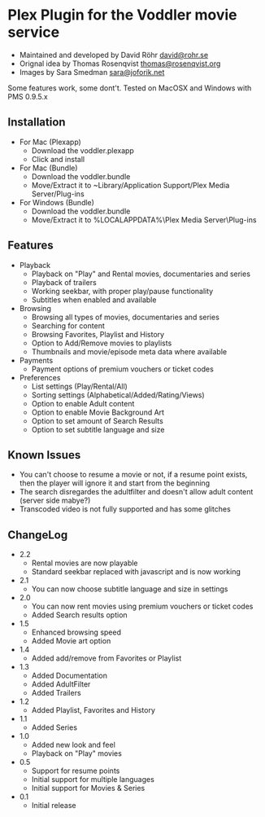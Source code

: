 # Plex Plugin for the Voddler movie service 

* Maintained and developed by David Röhr <david@rohr.se> 
* Orignal idea by Thomas Rosenqvist <thomas@rosenqvist.org> 
* Images by Sara Smedman <sara@joforik.net> 

Some features work, some dont't. Tested on MacOSX and Windows with PMS 0.9.5.x

## Installation
* For Mac (Plexapp)
    * Download the voddler.plexapp
    * Click and install
* For Mac (Bundle)
    * Download the voddler.bundle
    * Move/Extract it to ~Library/Application Support/Plex Media Server/Plug-ins
* For Windows (Bundle)
    * Download the voddler.bundle
    * Move/Extract it to %LOCALAPPDATA%\Plex Media Server\Plug-ins

## Features

* Playback
    * Playback on "Play" and Rental movies, documentaries and series
    * Playback of trailers
    * Working seekbar, with proper play/pause functionality
    * Subtitles when enabled and available
* Browsing
    * Browsing all types of movies, documentaries and series
    * Searching for content
    * Browsing Favorites, Playlist and History
    * Option to Add/Remove movies to playlists
    * Thumbnails and movie/episode meta data where available
* Payments
    * Payment options of premium vouchers or ticket codes
* Preferences
    * List settings (Play/Rental/All) 
    * Sorting settings (Alphabetical/Added/Rating/Views) 
    * Option to enable Adult content 
    * Option to enable Movie Background Art 
    * Option to set amount of Search Results
    * Option to set subtitle language and size

## Known Issues

* You can't choose to resume a movie or not, if a resume point exists, then the player will ignore it and start from the beginning
* The search disregardes the adultfilter and doesn't allow adult content (server side mabye?)
* Transcoded video is not fully supported and has some glitches

## ChangeLog

* 2.2
    * Rental movies are now playable
    * Standard seekbar replaced with javascript and is now working
* 2.1
    * You can now choose subtitle language and size in settings
* 2.0
    * You can now rent movies using premium vouchers or ticket codes
    * Added Search results option
* 1.5
    * Enhanced browsing speed
    * Added Movie art option
* 1.4
    * Added add/remove from Favorites or Playlist
* 1.3
    * Added Documentation
    * Added AdultFilter
    * Added Trailers
* 1.2
    * Added Playlist, Favorites and History
* 1.1
    * Added Series
* 1.0
    * Added new look and feel
    * Playback on "Play" movies
* 0.5
    * Support for resume points
    * Initial support for multiple languages
    * Initial support for Movies & Series
* 0.1
    * Initial release
